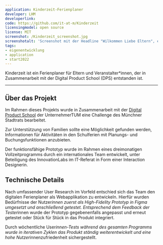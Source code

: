 ```yaml
---
application: Kinderzeit-Ferienplaner
developer: LHM
developerlink: 
code: https://github.com/it-at-m/Kinderzeit
licensingmodel: open source
license: MIT
screenshot: /Kinderzeit_screenshot.jpg
screenshotalt: 'Screenshot mit der Headline "Wilkommen Liebe Eltern", einem Kalenderblatt des Monats August und einer Programmübersicht'
tags:
- eigenentwicklung
- application
- start2022
---
```


Kinderzeit ist ein Ferienplaner für Eltern und Veranstalter*innen, der in Zusammenarbeit mit der Digital Product School (DPS) entstanden ist.

---

## Über das Projekt


Im Rahmen dieses Projekts wurde in Zusammenarbeit mit der [Digital Product School](https://www.digitalproductschool.io) der UnternehmerTUM eine Challenge des Münchner Stadtrats bearbeitet.

Zur Unterstützung von Familien sollte eine Möglichkeit gefunden werden, Informationen für Aktivitäten in den Schulferien mit Planungs- und Buchungsfunktionen anzubieten.

Der funktionsfähige Prototyp wurde im Rahmen eines dreimonatigen Vollzeitprogramms durch ein internationales Team entwickelt, unter Beteiligung des InnovationLabs im IT-Referat in Form einer Interaction Designerin.


## Technische Details

Nach umfassender User Research im Vorfeld entschied sich das Team den digitalen Ferienplaner als Webapplikation zu entwickeln. Hierfür wurden Bedürfnisse der Nutzer*innen zuerst als High-Fidelity Prototyp in Figma umgesetzt und anschließend getestet. Entsprechend dem Feedback der Tester*innen wurde der Prototyp gegebenenfalls angepasst und erneut getestet oder Stück für Stück in das Produkt integriert.

Durch wöchentliche User*innen-Tests während des gesamten Programms wurde in iterativen Zyklen das Produkt ständig weiterentwickelt und eine hohe Nutzer*innenzufriedenheit sichergestellt.
